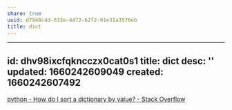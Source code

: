 ```yaml
---
share: true
uuid: d7948c4d-633e-4472-b2f2-91e31a3576eb
title: dict
---
```

---
id: dhv98ixcfqkncczx0cat0s1
title: dict
desc: ''
updated: 1660242609049
created: 1660242607492
---
[python - How do I sort a dictionary by value? - Stack Overflow](https://stackoverflow.com/questions/613183/how-do-i-sort-a-dictionary-by-value)